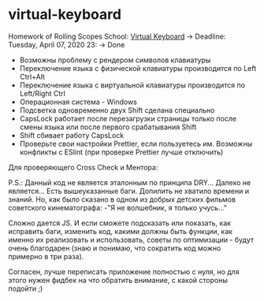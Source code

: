 # virtual-keyboard

Homework of Rolling Scopes School: [Virtual Keyboard](https://BertFrontEnd.github.io/virtual-keyboard/index.html) -> Deadline: Tuesday, April 07, 2020 23: -> Done

- Возможны проблему с рендером символов клавиатуры
- Переключение языка с физической клавиатуры производится по Left Ctrl+Alt
- Переключение языка с виртуальной клавиатуры производится по Left/Right Ctrl
- Операционная система - Windows
- Подсветка одновременно двух Shift сделана специально
- CapsLock работает после перезагрузки страницы только после смены языка или после первого срабатывания Shift
- Shift сбивает работу CapsLock
- Проверьте свои настройки Prettier, если пользуетесь им. Возможны конфликты с ESlint (при проверке Prettier лучше отключить)

Для проверяющего Cross Check и Ментора:

P.S.: Данный код не является эталонным по принципа DRY... Далеко не является... Есть вышеуказанные баги. Допилить не хватило времени и знаний. Но, как было сказано в одном из добрых детских фильмов советского кинематографа: -"Я не волшебник, я только учусь..."

Сложно дается JS. И если сможете подсказать или показать, как исправить баги, изменить код, какими должны быть функции, как именно их реализовать и использовать, советы по оптимизации - будут очень благодарен (знаю и понимаю, что сократить код можно примерно в три раза).

Согласен, лучше переписать приложение полностью с нуля, но для этого нужен фидбек на что обратить внимание, с какой стороны подойти ;)
